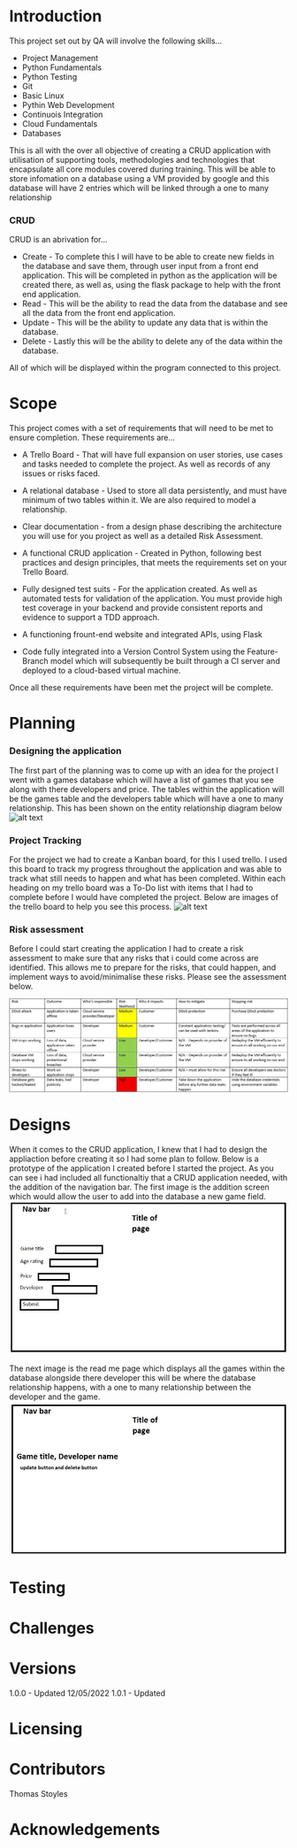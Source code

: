 # Introduction 
This project set out by QA will involve the following skills...

* Project Management 
* Python Fundamentals 
* Python Testing 
* Git 
* Basic Linux
* Pythin Web Development
* Continuois Integration
* Cloud Fundamentals
* Databases

This is all with the over all objective of creating a CRUD application with utilisation of supporting tools,
methodologies and technologies that encapsulate all core modules
covered during training. This will be able to store infomation on a database using a VM provided by google and this database will have 2 entries which will be linked through a one to many relationship

### CRUD 

CRUD is an abrivation for... 

* Create - To complete this I will have to be able to create new fields in the database and save them, through user input from a front end application. This will be completed in python as the application will be created there, as well as, using the flask package to help with the front end application.
* Read - This will be the ability to read the data from the database and see all the data from the front end application. 
* Update - This will be the ability to update any data that is within the database.
* Delete - Lastly this will be the ability to delete any of the data within the database.

All of which will be displayed within the program connected to this project.

# Scope 

This project comes with a set of requirements that will need to be met to ensure completion. 
These requirements are...

* A Trello Board - That will have full expansion
on user stories, use cases and tasks needed to complete the project.
As well as records of any issues or risks faced.

* A relational database - Used to store all data persistently, and
must have minimum of two tables within it. We are also required to 
model a relationship.

* Clear documentation - from a design phase describing the architecture
you will use for you project as well as a detailed Risk Assessment.

* A functional CRUD application - Created in Python, following best
practices and design principles, that meets the requirements set on
your Trello Board.

* Fully designed test suits - For the application created. As well as 
automated tests for validation of the application. You must
provide high test coverage in your backend and provide consistent
reports and evidence to support a TDD approach.

* A functioning frount-end website and integrated APIs, using Flask

* Code fully integrated into a Version Control System using the
Feature-Branch model which will subsequently be built through a CI
server and deployed to a cloud-based virtual machine.

Once all these requirements have been met the project will be complete.

# Planning 

### Designing the application 
The first part of the planning was to come up with an idea for the project I went with a games database which will have a list of games that you see along with there developers and price. The tables within the application will be the games table and the developers table which will have a one to many relationship. This has been shown on the entity relationship diagram below 
![alt text]()

### Project Tracking
For the project we had to create a Kanban board, for this I used trello. I used this board to track my progress throughout the application and was able to track what still needs to happen and what has been completed. Within each heading on my trello board was a To-Do list with items that I had to complete before I would have completed the project. Below are images of the trello board to help you see this process.
![alt text]()


### Risk assessment

Before I could start creating the application I had to create a risk assessment to make sure that any risks that i could come across are identified. This allows me to prepare for the risks, that could happen, and implement ways to avoid/minimalise these risks. Please see the assessment below.

![alt text](https://github.com/ThomasStoyles/QAProject/blob/main/Photos%2C%20Assessments%20and%20Diagrams/Risk%20Assessment.jpg)


# Designs 

When it comes to the CRUD application, I knew that I had to design the appliaction before creating it so I had some plan to follow. Below is a prototype of the application I created before I started the project. As you can see i had included all functionaltiy that a CRUD application needed, with the addition of the navigation bar.
The first image is the addition screen which would allow the user to add into the database a new game field. 
![alt text](https://github.com/ThomasStoyles/QAProject/blob/main/Photos%2C%20Assessments%20and%20Diagrams/Addition%20Page.jpg)

The next image is the read me page which displays all the games within the database alongside there developer this will be where the database relationship happens, with a one to many relationship between the developer and the game. 
![alt text](https://github.com/ThomasStoyles/QAProject/blob/main/Photos%2C%20Assessments%20and%20Diagrams/Read%20page.jpg)


# Testing

# Challenges


# Versions 
1.0.0 - Updated 12/05/2022
1.0.1 - Updated

# Licensing 


# Contributors
Thomas Stoyles

# Acknowledgements 
